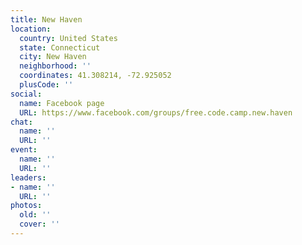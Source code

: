 ```yaml
---
title: New Haven
location:
  country: United States
  state: Connecticut
  city: New Haven
  neighborhood: ''
  coordinates: 41.308214, -72.925052
  plusCode: ''
social:
  name: Facebook page
  URL: https://www.facebook.com/groups/free.code.camp.new.haven
chat:
  name: ''
  URL: ''
event:
  name: ''
  URL: ''
leaders:
- name: ''
  URL: ''
photos:
  old: ''
  cover: ''
---
```

